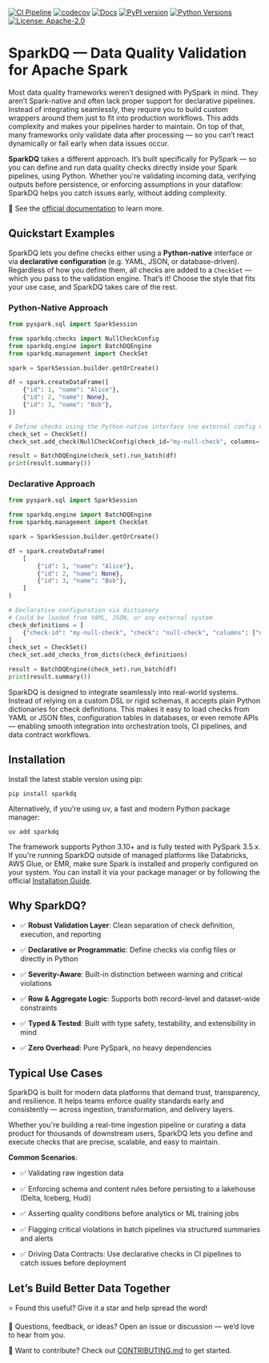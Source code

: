 [![CI Pipeline](https://github.com/sparkdq-community/sparkdq/actions/workflows/ci.yaml/badge.svg)](https://github.com/sparkdq-community/sparkdq/actions/workflows/ci.yaml)
[![codecov](https://codecov.io/gh/sparkdq-community/sparkdq/branch/main/graph/badge.svg?token=3TVZE8J2DN)](https://codecov.io/gh/sparkdq-community/sparkdq)
[![Docs](https://img.shields.io/badge/docs-online-green.svg)](https://sparkdq-community.github.io/sparkdq/)
[![PyPI version](https://badge.fury.io/py/sparkdq.svg)](https://pypi.org/project/sparkdq/)
[![Python Versions](https://img.shields.io/badge/python-3.10%20|%203.11%20|%203.12-blue.svg)](https://github.com/sparkdq-community/sparkdq)
[![License: Apache-2.0](https://img.shields.io/badge/License-Apache_2.0-blue.svg)](LICENSE)

# SparkDQ — Data Quality Validation for Apache Spark

Most data quality frameworks weren’t designed with PySpark in mind. They aren’t Spark-native and often lack proper support for declarative pipelines. Instead of integrating seamlessly, they require you to build custom wrappers around them just to fit into production workflows. This adds complexity and makes your pipelines harder to maintain. On top of that, many frameworks only validate data after processing — so you can’t react dynamically or fail early when data issues occur.

**SparkDQ** takes a different approach. It’s built specifically for PySpark — so you can define and run data quality checks directly inside your Spark pipelines, using Python. Whether you're validating incoming data, verifying outputs before persistence, or enforcing assumptions in your dataflow: SparkDQ helps you catch issues early, without adding complexity.

<!-- doc-link-start -->
🚀  See the [official documentation](https://sparkdq-community.github.io/sparkdq/) to learn more.
<!-- doc-link-end -->

## Quickstart Examples

SparkDQ lets you define checks either using a **Python-native** interface or via **declarative configuration** (e.g. YAML, JSON, or database-driven). Regardless of how you define them, all checks are added to a `CheckSet` — which you pass to the validation engine. That’s it! Choose the style that fits your use case, and SparkDQ takes care of the rest.

### Python-Native Approach

```python
from pyspark.sql import SparkSession

from sparkdq.checks import NullCheckConfig
from sparkdq.engine import BatchDQEngine
from sparkdq.management import CheckSet

spark = SparkSession.builder.getOrCreate()

df = spark.createDataFrame([
    {"id": 1, "name": "Alice"},
    {"id": 2, "name": None},
    {"id": 3, "name": "Bob"},
])

# Define checks using the Python-native interface (no external config needed)
check_set = CheckSet()
check_set.add_check(NullCheckConfig(check_id="my-null-check", columns=["name"]))

result = BatchDQEngine(check_set).run_batch(df)
print(result.summary())
```

### Declarative Approach

```python
from pyspark.sql import SparkSession

from sparkdq.engine import BatchDQEngine
from sparkdq.management import CheckSet

spark = SparkSession.builder.getOrCreate()

df = spark.createDataFrame(
    [
        {"id": 1, "name": "Alice"},
        {"id": 2, "name": None},
        {"id": 3, "name": "Bob"},
    ]
)

# Declarative configuration via dictionary
# Could be loaded from YAML, JSON, or any external system
check_definitions = [
    {"check-id": "my-null-check", "check": "null-check", "columns": ["name"]},
]
check_set = CheckSet()
check_set.add_checks_from_dicts(check_definitions)

result = BatchDQEngine(check_set).run_batch(df)
print(result.summary())
```

SparkDQ is designed to integrate seamlessly into real-world systems. Instead of relying on a custom DSL or
rigid schemas, it accepts plain Python dictionaries for check definitions. This makes it easy to load checks
from YAML or JSON files, configuration tables in databases, or even remote APIs — enabling smooth integration
into orchestration tools, CI pipelines, and data contract workflows.

## Installation

Install the latest stable version using pip:

```
pip install sparkdq
```

Alternatively, if you're using uv, a fast and modern Python package manager:

```
uv add sparkdq
```

The framework supports Python 3.10+ and is fully tested with PySpark 3.5.x. If you're running SparkDQ outside
of managed platforms like Databricks, AWS Glue, or EMR, make sure Spark is installed and properly
configured on your system. You can install it via your package manager or by following the official
[Installation Guide](https://spark.apache.org/docs/latest/api/python/getting_started/install.html).

## Why SparkDQ?

* ✅ **Robust Validation Layer**: Clean separation of check definition, execution, and reporting

* ✅ **Declarative or Programmatic**: Define checks via config files or directly in Python

* ✅ **Severity-Aware**: Built-in distinction between warning and critical violations

* ✅ **Row & Aggregate Logic**: Supports both record-level and dataset-wide constraints

* ✅ **Typed & Tested**: Built with type safety, testability, and extensibility in mind

* ✅ **Zero Overhead**: Pure PySpark, no heavy dependencies

## Typical Use Cases

SparkDQ is built for modern data platforms that demand trust, transparency, and resilience.
It helps teams enforce quality standards early and consistently — across ingestion, transformation, and delivery layers.

Whether you're building a real-time ingestion pipeline or curating a data product for thousands of downstream users,
SparkDQ lets you define and execute checks that are precise, scalable, and easy to maintain.

**Common Scenarios**:

* ✅ Validating raw ingestion data

* ✅ Enforcing schema and content rules before persisting to a lakehouse (Delta, Iceberg, Hudi)

* ✅ Asserting quality conditions before analytics or ML training jobs

* ✅ Flagging critical violations in batch pipelines via structured summaries and alerts

* ✅ Driving Data Contracts: Use declarative checks in CI pipelines to catch issues before deployment

## Let’s Build Better Data Together

⭐️ Found this useful? Give it a star and help spread the word!

📣 Questions, feedback, or ideas? Open an issue or discussion — we’d love to hear from you.

🤝 Want to contribute? Check out [CONTRIBUTING.md](https://github.com/sparkdq-community/sparkdq/blob/main/CONTRIBUTING.md) to get started.
